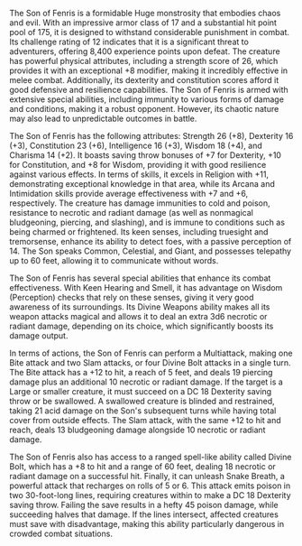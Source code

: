 The Son of Fenris is a formidable Huge monstrosity that embodies chaos and evil. With an impressive armor class of 17 and a substantial hit point pool of 175, it is designed to withstand considerable punishment in combat. Its challenge rating of 12 indicates that it is a significant threat to adventurers, offering 8,400 experience points upon defeat. The creature has powerful physical attributes, including a strength score of 26, which provides it with an exceptional +8 modifier, making it incredibly effective in melee combat. Additionally, its dexterity and constitution scores afford it good defensive and resilience capabilities. The Son of Fenris is armed with extensive special abilities, including immunity to various forms of damage and conditions, making it a robust opponent. However, its chaotic nature may also lead to unpredictable outcomes in battle.

The Son of Fenris has the following attributes: Strength 26 (+8), Dexterity 16 (+3), Constitution 23 (+6), Intelligence 16 (+3), Wisdom 18 (+4), and Charisma 14 (+2). It boasts saving throw bonuses of +7 for Dexterity, +10 for Constitution, and +8 for Wisdom, providing it with good resilience against various effects. In terms of skills, it excels in Religion with +11, demonstrating exceptional knowledge in that area, while its Arcana and Intimidation skills provide average effectiveness with +7 and +6, respectively. The creature has damage immunities to cold and poison, resistance to necrotic and radiant damage (as well as nonmagical bludgeoning, piercing, and slashing), and is immune to conditions such as being charmed or frightened. Its keen senses, including truesight and tremorsense, enhance its ability to detect foes, with a passive perception of 14. The Son speaks Common, Celestial, and Giant, and possesses telepathy up to 60 feet, allowing it to communicate without words.

The Son of Fenris has several special abilities that enhance its combat effectiveness. With Keen Hearing and Smell, it has advantage on Wisdom (Perception) checks that rely on these senses, giving it very good awareness of its surroundings. Its Divine Weapons ability makes all its weapon attacks magical and allows it to deal an extra 3d6 necrotic or radiant damage, depending on its choice, which significantly boosts its damage output.

In terms of actions, the Son of Fenris can perform a Multiattack, making one Bite attack and two Slam attacks, or four Divine Bolt attacks in a single turn. The Bite attack has a +12 to hit, a reach of 5 feet, and deals 19 piercing damage plus an additional 10 necrotic or radiant damage. If the target is a Large or smaller creature, it must succeed on a DC 18 Dexterity saving throw or be swallowed. A swallowed creature is blinded and restrained, taking 21 acid damage on the Son's subsequent turns while having total cover from outside effects. The Slam attack, with the same +12 to hit and reach, deals 13 bludgeoning damage alongside 10 necrotic or radiant damage. 

The Son of Fenris also has access to a ranged spell-like ability called Divine Bolt, which has a +8 to hit and a range of 60 feet, dealing 18 necrotic or radiant damage on a successful hit. Finally, it can unleash Snake Breath, a powerful attack that recharges on rolls of 5 or 6. This attack emits poison in two 30-foot-long lines, requiring creatures within to make a DC 18 Dexterity saving throw. Failing the save results in a hefty 45 poison damage, while succeeding halves that damage. If the lines intersect, affected creatures must save with disadvantage, making this ability particularly dangerous in crowded combat situations.